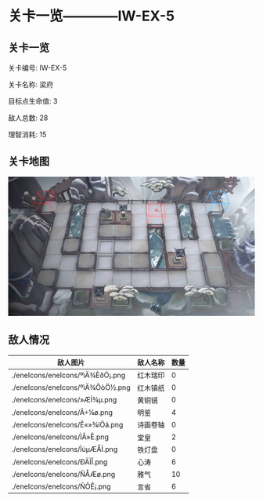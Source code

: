 # 关卡一览————IW-EX-5


## 关卡一览

关卡编号: IW-EX-5

关卡名称: 梁府

目标点生命值: 3

敌人总数: 28

理智消耗: 15


## 关卡地图
![IW-EX-5](./oprMap/IW-EX-5.png)

## 敌人情况

| 敌人图片 | 敌人名称 | 数量  |
|---------|-----|-----|
| ./eneIcons/eneIcons/ºìÄ¾ÈðÓ¡.png| 红木瑞印  |   0  |
| ./eneIcons/eneIcons/ºìÄ¾ÕòÖ½.png| 红木镇纸  |   0  |
| ./eneIcons/eneIcons/»ÆÍ­¾µ.png| 黄铜镜  |   0  |
| ./eneIcons/eneIcons/Ã÷¼ø.png| 明鉴  |   4  |
| ./eneIcons/eneIcons/Ê«»­¾íÖá.png| 诗画卷轴  |   0  |
| ./eneIcons/eneIcons/ÌÃ»Ê.png| 堂皇  |   2  |
| ./eneIcons/eneIcons/ÌúµÆÅÌ.png| 铁灯盘  |   0  |
| ./eneIcons/eneIcons/ÐÄÌÎ.png| 心涛  |   6  |
| ./eneIcons/eneIcons/ÑÅÆø.png| 雅气  |   10  |
| ./eneIcons/eneIcons/ÑÔÊ¡.png| 言省  |   6  |
